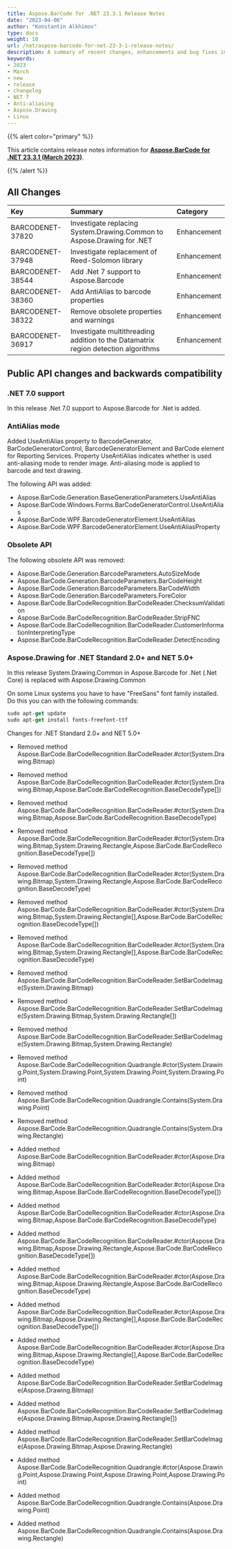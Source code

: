 ```yaml
---
title: Aspose.BarCode for .NET 23.3.1 Release Notes
date: "2023-04-06"
author: "Konstantin Alkhimov"
type: docs
weight: 10
url: /net/aspose-barcode-for-net-23-3-1-release-notes/
description: A summary of recent changes, enhancements and bug fixes in Aspose.BarCode for .NET 23.3.1 (March 2023) release.
keywords:
- 2023
- March
- new
- release
- changelog
- NET 7
- Anti-aliasing
- Aspose.Drawing
- Linux
---
```


{{% alert color="primary" %}} 

This article contains release notes information for [**Aspose.BarCode for .NET 23.3.1 (March 2023)**](https://www.nuget.org/packages/Aspose.BarCode/23.3.1).

{{% /alert %}} 
## **All Changes**

|**Key**|**Summary**|**Category**|
| :- | :- | :- |
|BARCODENET-37820|Investigate replacing System.Drawing.Common to Aspose.Drawing for .NET|Enhancement|
|BARCODENET-37948|Investigate replacement of Reed-Solomon library|Enhancement|
|BARCODENET-38544|Add .Net 7 support to Aspose.Barcode|Enhancement|
|BARCODENET-38360|Add AntiAlias to barcode properties|Enhancement|
|BARCODENET-38322|Remove obsolete properties and warnings|Enhancement|
|BARCODENET-36917|Investigate multithreading addition to the Datamatrix region detection algorithms|Enhancement|

## Public API changes and backwards compatibility

### .NET 7.0 support

In this release .Net 7.0 support to Aspose.Barcode for .Net is added.

### AntiAlias mode

Added UseAntiAlias property to BarcodeGenerator, BarCodeGeneratorControl, BarcodeGeneratorElement and BarCode element for Reporting Services. Property UseAntiAlias indicates whether is used anti-aliasing mode to render image. Anti-aliasing mode is applied to barcode and text drawing.

The following API was added:
- Aspose.BarCode.Generation.BaseGenerationParameters.UseAntiAlias
- Aspose.BarCode.Windows.Forms.BarCodeGeneratorControl.UseAntiAlias
- Aspose.BarCode.WPF.BarcodeGeneratorElement.UseAntiAlias
- Aspose.BarCode.WPF.BarcodeGeneratorElement.UseAntiAliasProperty

### Obsolete API

The following obsolete API was removed:
- Aspose.BarCode.Generation.BarcodeParameters.AutoSizeMode
- Aspose.BarCode.Generation.BarcodeParameters.BarCodeHeight
- Aspose.BarCode.Generation.BarcodeParameters.BarCodeWidth
- Aspose.BarCode.Generation.BarcodeParameters.ForeColor
- Aspose.BarCode.BarCodeRecognition.BarCodeReader.ChecksumValidation
- Aspose.BarCode.BarCodeRecognition.BarCodeReader.StripFNC
- Aspose.BarCode.BarCodeRecognition.BarCodeReader.CustomerInformationInterpretingType
- Aspose.BarCode.BarCodeRecognition.BarCodeReader.DetectEncoding

### Aspose.Drawing for .NET Standard 2.0+ and NET 5.0+

In this release System.Drawing.Common in Aspose.Barcode for .Net (.Net Core) is replaced with Aspose.Drawing.Common

On some Linux systems you have to have "FreeSans" font family installed. Do this you can with the following commands:
```ps
sudo apt-get update
sudo apt-get install fonts-freefont-ttf
```

Changes for .NET Standard 2.0+ and NET 5.0+

- Removed method Aspose.BarCode.BarCodeRecognition.BarCodeReader.#ctor(System.Drawing.Bitmap)
- Removed method Aspose.BarCode.BarCodeRecognition.BarCodeReader.#ctor(System.Drawing.Bitmap,Aspose.BarCode.BarCodeRecognition.BaseDecodeType[])
- Removed method Aspose.BarCode.BarCodeRecognition.BarCodeReader.#ctor(System.Drawing.Bitmap,Aspose.BarCode.BarCodeRecognition.BaseDecodeType)
- Removed method Aspose.BarCode.BarCodeRecognition.BarCodeReader.#ctor(System.Drawing.Bitmap,System.Drawing.Rectangle,Aspose.BarCode.BarCodeRecognition.BaseDecodeType[])
- Removed method Aspose.BarCode.BarCodeRecognition.BarCodeReader.#ctor(System.Drawing.Bitmap,System.Drawing.Rectangle,Aspose.BarCode.BarCodeRecognition.BaseDecodeType)
- Removed method Aspose.BarCode.BarCodeRecognition.BarCodeReader.#ctor(System.Drawing.Bitmap,System.Drawing.Rectangle[],Aspose.BarCode.BarCodeRecognition.BaseDecodeType[])
- Removed method Aspose.BarCode.BarCodeRecognition.BarCodeReader.#ctor(System.Drawing.Bitmap,System.Drawing.Rectangle[],Aspose.BarCode.BarCodeRecognition.BaseDecodeType)
- Removed method Aspose.BarCode.BarCodeRecognition.BarCodeReader.SetBarCodeImage(System.Drawing.Bitmap)
- Removed method Aspose.BarCode.BarCodeRecognition.BarCodeReader.SetBarCodeImage(System.Drawing.Bitmap,System.Drawing.Rectangle[])
- Removed method Aspose.BarCode.BarCodeRecognition.BarCodeReader.SetBarCodeImage(System.Drawing.Bitmap,System.Drawing.Rectangle)
- Removed method Aspose.BarCode.BarCodeRecognition.Quadrangle.#ctor(System.Drawing.Point,System.Drawing.Point,System.Drawing.Point,System.Drawing.Point)
- Removed method Aspose.BarCode.BarCodeRecognition.Quadrangle.Contains(System.Drawing.Point)
- Removed method Aspose.BarCode.BarCodeRecognition.Quadrangle.Contains(System.Drawing.Rectangle)

- Added method Aspose.BarCode.BarCodeRecognition.BarCodeReader.#ctor(Aspose.Drawing.Bitmap)
- Added method Aspose.BarCode.BarCodeRecognition.BarCodeReader.#ctor(Aspose.Drawing.Bitmap,Aspose.BarCode.BarCodeRecognition.BaseDecodeType[])
- Added method Aspose.BarCode.BarCodeRecognition.BarCodeReader.#ctor(Aspose.Drawing.Bitmap,Aspose.BarCode.BarCodeRecognition.BaseDecodeType)
- Added method Aspose.BarCode.BarCodeRecognition.BarCodeReader.#ctor(Aspose.Drawing.Bitmap,Aspose.Drawing.Rectangle,Aspose.BarCode.BarCodeRecognition.BaseDecodeType[])
- Added method Aspose.BarCode.BarCodeRecognition.BarCodeReader.#ctor(Aspose.Drawing.Bitmap,Aspose.Drawing.Rectangle,Aspose.BarCode.BarCodeRecognition.BaseDecodeType)
- Added method Aspose.BarCode.BarCodeRecognition.BarCodeReader.#ctor(Aspose.Drawing.Bitmap,Aspose.Drawing.Rectangle[],Aspose.BarCode.BarCodeRecognition.BaseDecodeType[])
- Added method Aspose.BarCode.BarCodeRecognition.BarCodeReader.#ctor(Aspose.Drawing.Bitmap,Aspose.Drawing.Rectangle[],Aspose.BarCode.BarCodeRecognition.BaseDecodeType)
- Added method Aspose.BarCode.BarCodeRecognition.BarCodeReader.SetBarCodeImage(Aspose.Drawing.Bitmap)
- Added method Aspose.BarCode.BarCodeRecognition.BarCodeReader.SetBarCodeImage(Aspose.Drawing.Bitmap,Aspose.Drawing.Rectangle[])
- Added method Aspose.BarCode.BarCodeRecognition.BarCodeReader.SetBarCodeImage(Aspose.Drawing.Bitmap,Aspose.Drawing.Rectangle)
- Added method Aspose.BarCode.BarCodeRecognition.Quadrangle.#ctor(Aspose.Drawing.Point,Aspose.Drawing.Point,Aspose.Drawing.Point,Aspose.Drawing.Point)
- Added method Aspose.BarCode.BarCodeRecognition.Quadrangle.Contains(Aspose.Drawing.Point)
- Added method Aspose.BarCode.BarCodeRecognition.Quadrangle.Contains(Aspose.Drawing.Rectangle)
